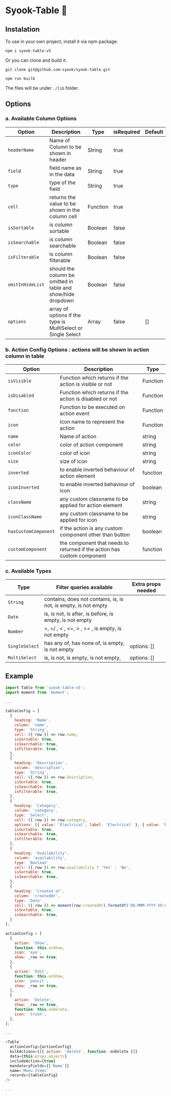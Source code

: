 # Syook-Table 🎉

## Instalation
To use in your own project, install it via npm package.

`npm i syook-table-v5`

Or you can clone and build it.

`git clone git@github.com:syook/syook-table.git`

`npm run builb`

The files will be under `./lib` folder.



## Options

### a. Available Column Options 

| Option | Description | Type | isRequired | Default
| --- | --- | --- | --- | --- |
| `headerName` | Name of Column to be shown in header | String | true | 
| `field` | field name as in the data | String | true | 
| `type` | type of the field | String | true | 
| `cell` | returns the value to be shown in the column cell| Function | true
| `isSortable` | is column sortable| Boolean | false
| `isSearchable` | is column searchable| Boolean | false
| `isFilterable` | is column filterable| Boolean | false
| `omitInHideList` | should the column be omitted in table and show/hide dropdown | Boolean | false
| `options` | array of options if the type is MultiSelect or Single Select | Array | false | []


### b. Action Config Options : actions will be shown in action column in table

| Option | Description | Type |
| --- | --- | --- |
| `isVisible` | Function which returns if the action is visible or not | Function |
  `isDisabled` | Function which returns if the action is disabled or not | Function |
  `function` | Function to be executed on action event | Function |
  `icon` | Icon name to represent the action | Function |
  `name` | Name of action | string
  `color` | color of action component | string
  `iconColor` | color of icon | string
  `size` | size of icon | string
  `inverted` | to enable inverted behaviour of action element | function 
  `iconInverted` | to enable inverted behaviour of icon | boolean
  `className` | any custom classname to be applied for action element | string
  `iconClassName` | any custom classname to be applied for icon| string
  `hasCustomComponent` | if the action is any custom component other than button | boolean
  `customComponent` | the component that needs to returned if the action has custom component | function 

### c. Available Types

| Type | Filter queries available | Extra props needed | 
| --- | --- | --- |
`String` |  contains, does not contains, is, is not, is empty, is not empty  | 
`Date` |  is, is not, is after, is before, is empty, is not empty | 
`Number` |  =, =/ , < , <=, > , >= , is empty, is not empty  | 
`SingleSelect` |  has any of, has none of, is empty, is not empty | options: []
`MultiSelect` |  is, is not, is empty, is not empty,  | options: []


## Example

```js
import Table from 'syook-table-v5';
import moment from 'moment';

...

tableConfig = [
  {
    heading: 'Name',
    column: 'name',
    type: 'String',
    cell: ({ row }) => row.name,
    isSortable: true,
    isSearchable: true,
    isFilterable: true,
  },
  {
    heading: 'Description',
    column: 'description',
    type: 'String',
    cell: ({ row }) => row.description,
    isSortable: true,
    isSearchable: true,
    isFilterable: true,
  },
  {
    heading: 'Category',
    column: 'category',
    type: 'Select',
    cell: ({ row }) => row.category,
    options: [{ value: 'Electrical', label: 'Electrical' }, { value: 'Mechanical', label: 'Mechanical' }],
    isSortable: true,
    isSearchable: true,
    isFilterable: true,
  },
  {
    heading: 'Availability',
    column: 'availability',
    type: 'Boolean'
    cell: ({ row }) => row.availability ? 'Yes' : 'No',
    isSortable: true,
    isSearchable: true,
  },
  {
    heading: 'Created at',
    column: 'createdAt',
    type: 'Date'
    cell: ({ row }) => moment(row.createdAt).formatOf('DD-MMM-YYYY hh:mm A'),
    isSortable: true,
    isSearchable: true,
  }
];

actionConfig = [
  {
    action: 'Show',
    function: this.onShow,
    icon: 'eye',
    show: _row => true,
  },
  {
    action: 'Edit',
    function: this.onShow,
    icon: 'pencil',
    show: _row => true,
  },
  {
    action: 'Delete',
    show: _row => true,
    function: this.onDelete,
    icon: 'trash',
  },
];

...

<Table
  actionConfig={actionConfig}
  bulkActions={[{ action: 'delete', function: onDelete }]}
  data={this.props.objects}
  includeAction={true}
  mandatoryFields={['Name']}
  name='Menu Items'
  records={tableConfig}
/>

...
```
